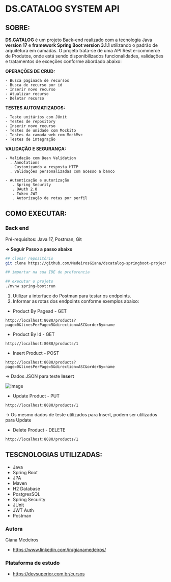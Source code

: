 # DS.CATALOG  SYSTEM API

## SOBRE:

**DS.CATALOG** é um projeto Back-end realizado com a tecnologia Java **version 17** e **framework Spring Boot version 3.1.1** utilizando o padrão de arquitetura em camadas.
O projeto trata-se de uma API Rest e-commerce de Produtos, onde está sendo disponibilizados funcionalidades, validações e tratamentos de exceções conforme abordado abaixo:

**OPERAÇÕES DE CRUD:**

    - Busca paginada de recursos
    - Busca de recurso por id
    - Inserir novo recurso
    - Atualizar recurso
    - Deletar recurso

**TESTES AUTOMATIZADOS:**

    - Teste unitários com JUnit
    - Testes de repository
    - Inserir novo recurso
    - Testes de unidade com Mockito
    - Testes da camada web com MockMvc
    - Testes de integração

**VALIDAÇÃO E SEGURANÇA:**

    - Validação com Bean Validation
      . Annotations
      . Customizando a resposta HTTP
      . Validações personalizadas com acesso a banco

    - Autenticação e autorização
       . Spring Security
       . OAuth 2.0
       . Token JWT
       . Autorização de rotas por perfil

## COMO EXECUTAR:

### Back end
Pré-requisitos: Java 17, Postman, Git

**-> Seguir Passo a passo abaixo**

```bash
## clonar repositório
git clone https://github.com/MedeirosGiana/dscatalog-springboot-project.git

## importar na sua IDE de preferencia

## executar o projeto
./mvnw spring-boot:run
```

1. Utilizar a interface do Postman para testar os endpoints.
2. Informar as rotas dos endpoints conforme exemplos abaixo:

- Product By Pagead - GET
```
http://localhost:8080/products?page=0&linesPerPage=5&direction=ASC&orderBy=name
```
- Product By Id - GET
```
http://localhost:8080/products/1
```
- Insert Product - POST
```
http://localhost:8080/products?page=0&linesPerPage=5&direction=ASC&orderBy=name
```
-> Dados JSON para teste **Insert**

![image](https://github.com/MedeirosGiana/dscatalog-springboot-project/assets/100285143/6ee1466f-a000-4249-89ca-96cf02661c06)


- Update Product - PUT
```
http://localhost:8080/products/1
```
-> Os mesmo dados de teste utilizados para Insert, podem ser utilizados para Update

- Delete Product - DELETE
```
http://localhost:8080/products/1
```

## TESCNOLOGIAS UTILIZADAS:

- Java
- Spring Boot
- JPA
- Maven
- H2 Database
- PostgresSQL
- Spring Security
- JUnit
- JWT Auth
- Postman

### Autora
Giana Medeiros
- https://www.linkedin.com/in/gianamedeiros/

### Plataforma de estudo

- https://devsuperior.com.br/cursos

